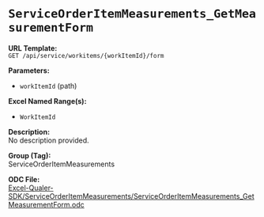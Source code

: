 # `ServiceOrderItemMeasurements_GetMeasurementForm`

**URL Template:**  
`GET /api/service/workitems/{workItemId}/form`

**Parameters:**  
- `workItemId` (path)

**Excel Named Range(s):**  
- `WorkItemId`

**Description:**  
No description provided.

**Group (Tag):**  
ServiceOrderItemMeasurements

**ODC File:**  
[Excel-Qualer-SDK/ServiceOrderItemMeasurements/ServiceOrderItemMeasurements_GetMeasurementForm.odc](https://github.com/Johnson-Gage-Inspection-Inc/qualer-sdk-odc/blob/main/Excel-Qualer-SDK/ServiceOrderItemMeasurements/ServiceOrderItemMeasurements_GetMeasurementForm.odc)
